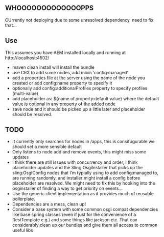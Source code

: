 WHOOOOOOOOOOOOOPPS
---
CUrrently not deploying due to some unresolved dependency, need to fix that...

Use
---
This assumes you have AEM installed locally and running at  http://localhost:4502/

* maven clean install will install the bundle
* use CRX to add some nodes, add mixin 'config:managed'
* add a properties file at the server using the name of the node you created or add config:name property to specify it
* optionally add config:additionalProfiles property to specify profiles (multi-value)
* add placeholder as: ${name.of.property:default value} where the default value is optional in any property of the added node
* save node and it should be picked up a little later and placeholder should be resolved.

TODO
---
* It currently only searches for nodes in /apps, this is consifugurable we should set a more sensible default
* Only listens to node add and remove events, this might miss some updates
* I think there are still issues with concurrency and order, I think placeholder updates and the Sling OsgiInstaller that picks 
 up the sling:OsgiConfig nodes that I'm typially using to add config:managed to, are running randomly, and installer might install a config before placeholder are resolved.
 We might need to fix this by hooking into the osginstaller of finding a way to get priority on events...
* Use the generic client implementation as it provides much of reusable boilerplate. 
* Dependencies are a mess, clean up!
* Consider a base system with some common osgi compat dependencies like base spring classes (even if just for the convenience of a RestTemplate e.g.)
  and some things like jackson etc. That can considerably clean up our bundles and give them all access to common useful libs
  